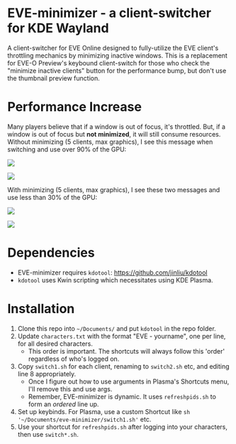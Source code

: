 # EVE-minimizer - a client-switcher for KDE Wayland

A client-switcher for EVE Online designed to fully-utilize the EVE client's throttling mechanics by minimizing inactive windows. This is a replacement for EVE-O Preview's keybound client-switch for those who check the "minimize inactive clients" button for the performance bump, but don't use the thumbnail preview function.

# Performance Increase

Many players believe that if a window is out of focus, it's throttled. But, if a window is out of focus but **not minimized**, it will still consume resources. Without minimizing (5 clients, max graphics), I see this message when switching and use over 90% of the GPU:

![](https://i.imgur.com/DNjdWlJ.png)

![](https://i.imgur.com/WT68EQP.png) 

With minimizing (5 clients, max graphics), I see these two messages and use less than 30% of the GPU:

![](https://i.imgur.com/RL25rqR.png)

![](https://i.imgur.com/NxriGDH.png)

# Dependencies

- EVE-minimizer requires `kdotool`: https://github.com/jinliu/kdotool
- `kdotool` uses Kwin scripting which necessitates using KDE Plasma.

# Installation

1) Clone this repo into `~/Documents/` and put `kdotool` in the repo folder.
2) Update `characters.txt` with the format "EVE - yourname", one per line, for all desired characters.
   - This order is important. The shortcuts will always follow this 'order' regardless of who's logged on.
4) Copy `switch1.sh` for each client, renaming to `switch2.sh` etc, and editing line 8 appropriately.
   - Once I figure out how to use arguments in Plasma's Shortcuts menu, I'll remove this and use args.
   - Remember, EVE-minimizer is dynamic. It uses `refreshpids.sh` to form an *ordered* line up.
5) Set up keybinds. For Plasma, use a custom Shortcut like `sh '~/Documents/eve-minimizer/switch1.sh'` etc.
6) Use your shortcut for `refreshpids.sh` after logging into your characters, then use `switch*.sh`.
